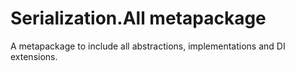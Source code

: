 # Serialization.All metapackage

A metapackage to include all abstractions, implementations and DI extensions.
